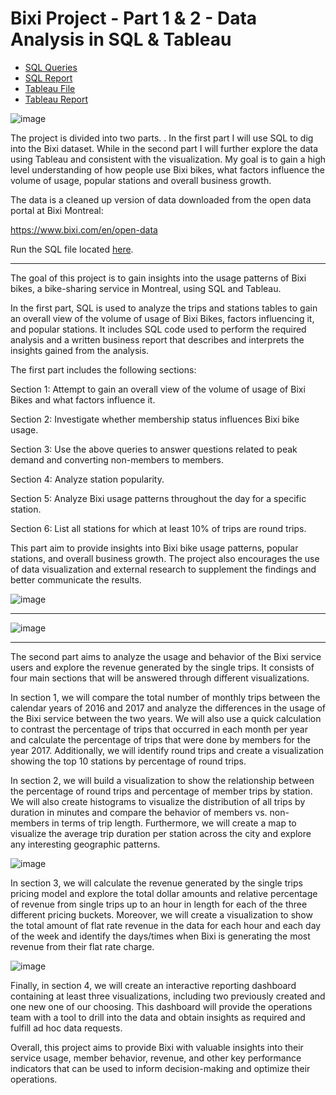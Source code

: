 # Bixi Project - Part 1 & 2 - Data Analysis in SQL & Tableau

- [SQL Queries](https://github.com/mahyarsab/SQL_Tableau_Bixi_Project/blob/main/Mahyar_Bixi_Part1_SQL.sql)
- [SQL Report](https://github.com/mahyarsab/SQL_Tableau_Bixi_Project/blob/main/Mahyar_Bixi_Part1_Report.pdf)
- [Tableau File](https://github.com/mahyarsab/SQL_Tableau_Bixi_Project/blob/main/Mahyar_Bixi_Part2_Tableau.twb)
- [Tableau Report](https://github.com/mahyarsab/SQL_Tableau_Bixi_Project/blob/main/Mahyar_Bixi_Part2_Report.pdf)

<img alt="image" src="https://allvectorlogo.com/img/2017/07/bixi-montreal-logo.png">

The project is divided into two parts. . In the first part I will use SQL to dig into the Bixi dataset. While in the second part I will further explore the data using Tableau and consistent with the visualization. My goal is to gain a high level understanding of how people use Bixi bikes, what factors influence the volume of usage, popular stations and overall business growth.


The data is a cleaned up version of data downloaded from the open data portal at Bixi Montreal: 

https://www.bixi.com/en/open-data


Run the SQL file located [here](https://drive.google.com/file/d/1YcyumgSrwX4ezVLNoAZBzN1XTgKqrCZZ/view).



---

The goal of this project is to gain insights into the usage patterns of Bixi bikes, a bike-sharing service in Montreal, using SQL and Tableau. 

In the first part, SQL is used to analyze the trips and stations tables to gain an overall view of the volume of usage of Bixi Bikes, factors influencing it, and popular stations. It includes SQL code used to perform the required analysis and a written business report that describes and interprets the insights gained from the analysis. 



The first part includes the following sections:

Section 1: Attempt to gain an overall view of the volume of usage of Bixi Bikes and what factors influence it.

Section 2: Investigate whether membership status influences Bixi bike usage.

Section 3: Use the above queries to answer questions related to peak demand and converting non-members to members.

Section 4: Analyze station popularity.

Section 5: Analyze Bixi usage patterns throughout the day for a specific station.

Section 6: List all stations for which at least 10% of trips are round trips.

This part aim to provide insights into Bixi bike usage patterns, popular stations, and overall business growth. The project also encourages the use of data visualization and external research to supplement the findings and better communicate the results.

![image](https://user-images.githubusercontent.com/122119114/224677588-cf1b8625-9a90-4950-8232-86b008e7f669.png)

---

![image](https://user-images.githubusercontent.com/122119114/224677813-65617adf-4b81-4470-873d-4983d9bf603d.png)

---

The second part aims to analyze the usage and behavior of the Bixi service users and explore the revenue generated by the single trips. It consists of four main sections that will be answered through different visualizations.

In section 1, we will compare the total number of monthly trips between the calendar years of 2016 and 2017 and analyze the differences in the usage of the Bixi service between the two years. We will also use a quick calculation to contrast the percentage of trips that occurred in each month per year and calculate the percentage of trips that were done by members for the year 2017. Additionally, we will identify round trips and create a visualization showing the top 10 stations by percentage of round trips.

In section 2, we will build a visualization to show the relationship between the percentage of round trips and percentage of member trips by station. We will also create histograms to visualize the distribution of all trips by duration in minutes and compare the behavior of members vs. non-members in terms of trip length. Furthermore, we will create a map to visualize the average trip duration per station across the city and explore any interesting geographic patterns.

![image](https://user-images.githubusercontent.com/122119114/224936711-9d780fed-dcde-42c4-8e28-a4b9397eb90f.png)


In section 3, we will calculate the revenue generated by the single trips pricing model and explore the total dollar amounts and relative percentage of revenue from single trips up to an hour in length for each of the three different pricing buckets. Moreover, we will create a visualization to show the total amount of flat rate revenue in the data for each hour and each day of the week and identify the days/times when Bixi is generating the most revenue from their flat rate charge.


![image](https://user-images.githubusercontent.com/122119114/224936250-7d31b3e0-4d18-4efe-96fc-d7667ee4880d.png)

Finally, in section 4, we will create an interactive reporting dashboard containing at least three visualizations, including two previously created and one new one of our choosing. This dashboard will provide the operations team with a tool to drill into the data and obtain insights as required and fulfill ad hoc data requests.



Overall, this project aims to provide Bixi with valuable insights into their service usage, member behavior, revenue, and other key performance indicators that can be used to inform decision-making and optimize their operations.

